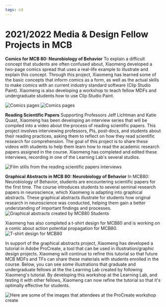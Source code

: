 ```yaml
---
tags: cd
---
```

# 2021/2022 Media & Design Fellow Projects in MCB



**Comics for MCB 80: Neurobiology of Behavior**
To explain a difficult concept that students are often confused about, Xiaomeng developed a two-page comics spread that uses a real-life example to illustrate and explain this concept. Through this project, Xiaomeng has learned some of the basic concepts that inform comics as a form, as well as the actual skills to make comics with an current industry standard software (Clip Studio Paint). Xiaomeng is also developing a workshop to teach fellow MDFs and undergraduate students how to use Clip Studio Paint.

![Comics pages](https://files.slack.com/files-pri/T0HTW3H0V-F03FU4DP4MP/page001_finished.png?pub_secret=b3e47b2b15)
![Comics pages](https://files.slack.com/files-pri/T0HTW3H0V-F03FFFMK9B5/page002_finished.png?pub_secret=584ec1203a)

**Reading Scientific Papers**
Supporting Professors Jeff Lichtman and Katie Quast, Xiaomeng has been developing an interview series that will be compiled into a video about the process of reading scientific papers. This project involves interviewing professors, PIs, post-docs, and students about their reading practices, asking them to reflect on how they read scientific research for comprehension. The goal of this project is to share these videos with students to help them learn how to read the academic research papers assigned in the course. Xiaomeng has completed and edited these interviews, recording in one of the Learning Lab's several studios.

![Film stills from the reading scientific papers interviews](https://files.slack.com/files-pri/T0HTW3H0V-F02QBUJSCPQ/interview_screenshots.png?pub_secret=6c24cdf342)

**Graphical Abstracts in MCB 80: Neurobiology of Behavior**
In MCB80: Neurobiology of Behavior, students are encountering scientific papers for the first time. The course introduces students to several seminal research papers in neuroscience, which Xiaomeng is adapting into graphical abstracts. These graphical abstracts illustrate for students how original research in neuroscience was conducted, helping them gain a better understanding of important findings and processes.
![Graphical abstracts created by MCB80 Students](https://files.slack.com/files-pri/T0HTW3H0V-F02QP7J5BQR/hhmodelgraphicabstract_simplifiedversion_xiaomenghan_20210921.png?pub_secret=fb564f1e72)

Xiaomeng has also completed a t-shirt design for MCB80 and is working on a comic about action potential propagation for MCB80.
![T-shirt design for MCB80](https://files.slack.com/files-pri/T0HTW3H0V-F02QAHY5082/t-shirt_design.png?pub_secret=9f709ae26e)

In support of the graphical abstracts project, Xiaomeng has developed a tutorial in Adobe ProCreate, a tool that can be used in illustration/graphic design projects. Xiaomeng will continue to refine this tutorial so that future MCB MDFs and TFs can share these materials with students enrolled in the course. Below, you can see some illustrations that graduate and undergraduate fellows at the the Learning Lab created by following Xiaomeng's tutorial. By developing this workshop at the Learning Lab, and testing it with other fellows, Xiaomeng can now refine the tutorial so that it's optimally effective for students.

![Here are some of the images that attendees at the ProCreate workshop create](https://files.slack.com/files-pri/T0HTW3H0V-F02QX8MG8HF/worshop_work_compilation.png?pub_secret=9ffe77f430)

